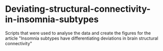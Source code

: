 # Deviating-structural-connectivity-in-insomnia-subtypes
Scripts that were used to analyse the data and create the figures for the article "Insomnia subtypes have differentiating deviations in brain structural connectivity"
